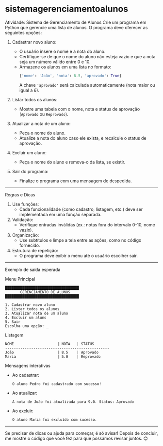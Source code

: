 ﻿# sistemagerenciamentoalunos

 
 Atividade: Sistema de Gerenciamento de Alunos
Crie um programa em Python que gerencie uma lista de alunos. O programa deve oferecer as seguintes opções:

1. Cadastrar novo aluno:
   - O usuário insere o nome e a nota do aluno.
   - Certifique-se de que o nome do aluno não esteja vazio e que a nota seja um número válido entre 0 e 10.
   - Armazene os alunos em uma lista no formato:
     ```python
     {'nome': 'João', 'nota': 8.5, 'aprovado': True}
     ```
     A chave `'aprovado'` será calculada automaticamente (nota maior ou igual a 6).
     
2. Listar todos os alunos:
   - Mostre uma tabela com o nome, nota e status de aprovação (`Aprovado` ou `Reprovado`).

3. Atualizar a nota de um aluno:
   - Peça o nome do aluno.
   - Atualize a nota do aluno caso ele exista, e recalcule o status de aprovação.

4. Excluir um aluno:
   - Peça o nome do aluno e remova-o da lista, se existir.

5. Sair do programa:
   - Finalize o programa com uma mensagem de despedida.

---

 Regras e Dicas
1. Use funções:
   - Cada funcionalidade (como cadastro, listagem, etc.) deve ser implementada em uma função separada.
2. Validação:
   - Verifique entradas inválidas (ex.: notas fora do intervalo 0-10, nome vazio).
3. Organização:
   - Use subtítulos e limpe a tela entre as ações, como no código fornecido.
4. Estrutura de repetição:
   - O programa deve exibir o menu até o usuário escolher sair.

---

 Exemplo de saída esperada

 Menu Principal
```
██████████████████████████████████
       GERENCIAMENTO DE ALUNOS
██████████████████████████████████

1. Cadastrar novo aluno
2. Listar todos os alunos
3. Atualizar nota de um aluno
4. Excluir um aluno
5. Sair
Escolha uma opção: _
```

 Listagem
```
NOME                    | NOTA   | STATUS
------------------------------------------------
João                    | 8.5    | Aprovado
Maria                   | 5.0    | Reprovado
```

 Mensagens interativas
- Ao cadastrar:
  ```
  O aluno Pedro foi cadastrado com sucesso!
  ```
- Ao atualizar:
  ```
  A nota de João foi atualizada para 9.0. Status: Aprovado
  ```
- Ao excluir:
  ```
  O aluno Maria foi excluído com sucesso.
  ```

---

Se precisar de dicas ou ajuda para começar, é só avisar! Depois de concluir, me mostre o código que você fez para que possamos revisar juntos. 😊
